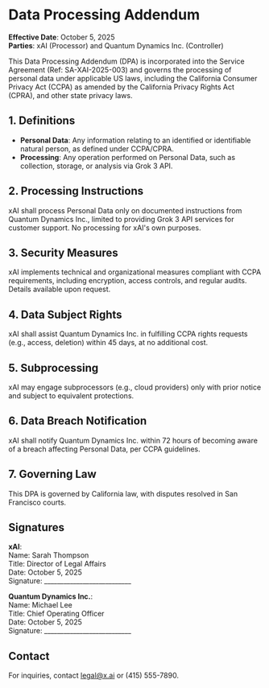 # Data Processing Addendum

**Effective Date**: October 5, 2025  
**Parties**: xAI (Processor) and Quantum Dynamics Inc. (Controller)  

This Data Processing Addendum (DPA) is incorporated into the Service Agreement (Ref: SA-XAI-2025-003) and governs the processing of personal data under applicable US laws, including the California Consumer Privacy Act (CCPA) as amended by the California Privacy Rights Act (CPRA), and other state privacy laws.

## 1. Definitions
- **Personal Data**: Any information relating to an identified or identifiable natural person, as defined under CCPA/CPRA.
- **Processing**: Any operation performed on Personal Data, such as collection, storage, or analysis via Grok 3 API.

## 2. Processing Instructions
xAI shall process Personal Data only on documented instructions from Quantum Dynamics Inc., limited to providing Grok 3 API services for customer support. No processing for xAI's own purposes.

## 3. Security Measures
xAI implements technical and organizational measures compliant with CCPA requirements, including encryption, access controls, and regular audits. Details available upon request.

## 4. Data Subject Rights
xAI shall assist Quantum Dynamics Inc. in fulfilling CCPA rights requests (e.g., access, deletion) within 45 days, at no additional cost.

## 5. Subprocessing
xAI may engage subprocessors (e.g., cloud providers) only with prior notice and subject to equivalent protections.

## 6. Data Breach Notification
xAI shall notify Quantum Dynamics Inc. within 72 hours of becoming aware of a breach affecting Personal Data, per CCPA guidelines.

## 7. Governing Law
This DPA is governed by California law, with disputes resolved in San Francisco courts.

## Signatures
**xAI**:  
Name: Sarah Thompson  
Title: Director of Legal Affairs  
Date: October 5, 2025  
Signature: ___________________________  

**Quantum Dynamics Inc.**:  
Name: Michael Lee  
Title: Chief Operating Officer  
Date: October 5, 2025  
Signature: ___________________________  

## Contact
For inquiries, contact legal@x.ai or (415) 555-7890.